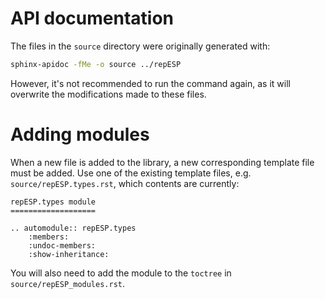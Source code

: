 # API documentation

The files in the `source` directory were originally generated with:

```sh
sphinx-apidoc -fMe -o source ../repESP
```

However, it's not recommended to run the command again, as it will overwrite the modifications made to these files.

# Adding modules

When a new file is added to the library, a new corresponding template file must be added.
Use one of the existing template files, e.g. `source/repESP.types.rst`, which contents are currently:

```
repESP.types module
===================

.. automodule:: repESP.types
    :members:
    :undoc-members:
    :show-inheritance:
```

You will also need to add the module to the `toctree` in `source/repESP_modules.rst`.
